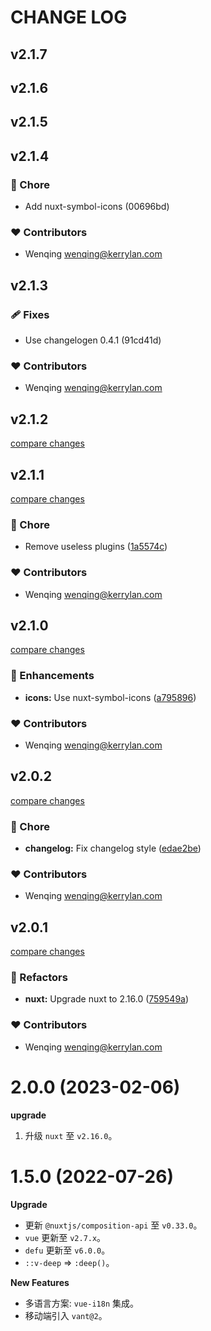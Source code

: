 # CHANGE LOG

## v2.1.7

## v2.1.6

## v2.1.5

## v2.1.4


### 🏡 Chore

  - Add nuxt-symbol-icons (00696bd)

### ❤️  Contributors

- Wenqing <wenqing@kerrylan.com>

## v2.1.3


### 🩹 Fixes

  - Use changelogen 0.4.1 (91cd41d)

### ❤️  Contributors

- Wenqing <wenqing@kerrylan.com>

## v2.1.2

[compare changes](https://github.com/yisibell/nuxt-app-starter/compare/v2.1.1...v2.1.2)

## v2.1.1

[compare changes](https://github.com/yisibell/nuxt-app-starter/compare/v2.1.0...v2.1.1)


### 🏡 Chore

  - Remove useless plugins ([1a5574c](https://github.com/yisibell/nuxt-app-starter/commit/1a5574c))

### ❤️  Contributors

- Wenqing <wenqing@kerrylan.com>

## v2.1.0

[compare changes](https://github.com/yisibell/nuxt-app-starter/compare/v2.0.2...v2.1.0)


### 🚀 Enhancements

  - **icons:** Use nuxt-symbol-icons ([a795896](https://github.com/yisibell/nuxt-app-starter/commit/a795896))

### ❤️  Contributors

- Wenqing <wenqing@kerrylan.com>

## v2.0.2

[compare changes](https://github.com/yisibell/nuxt-app-starter/compare/v2.0.1...v2.0.2)


### 🏡 Chore

  - **changelog:** Fix changelog style ([edae2be](https://github.com/yisibell/nuxt-app-starter/commit/edae2be))

### ❤️  Contributors

- Wenqing <wenqing@kerrylan.com>

## v2.0.1

[compare changes](https://github.com/yisibell/nuxt-app-starter/compare/v2.0.0...v2.0.1)


### 💅 Refactors

  - **nuxt:** Upgrade nuxt to 2.16.0 ([759549a](https://github.com/yisibell/nuxt-app-starter/commit/759549a))

### ❤️  Contributors

- Wenqing <wenqing@kerrylan.com>


# 2.0.0 (2023-02-06)

**upgrade**

1. 升级 `nuxt` 至 `v2.16.0`。

# 1.5.0 (2022-07-26)

**Upgrade**

- 更新 `@nuxtjs/composition-api` 至 `v0.33.0`。
- `vue` 更新至 `v2.7.x`。
- `defu` 更新至 `v6.0.0`。
- `::v-deep` => `:deep()`。

**New Features**

- 多语言方案: `vue-i18n` 集成。
- 移动端引入 `vant@2`。


